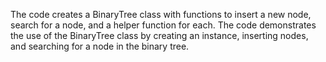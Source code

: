 The code creates a BinaryTree class with functions to insert a new node, search for a node, and a helper function for each. The code demonstrates the use of the BinaryTree class by creating an instance, inserting nodes, and searching for a node in the binary tree.